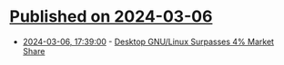 # [Published on 2024-03-06](index.md)

* [2024-03-06, 17:39:00](https://soylentnews.org/article.pl?sid=24/03/06/0246208&from=rss) - [Desktop GNU/Linux Surpasses 4% Market Share](https://soylentnews.org/article.pl?sid=24/03/06/0246208&from=rss)
